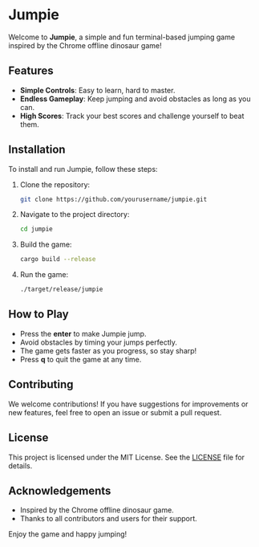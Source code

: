 # Jumpie

Welcome to **Jumpie**, a simple and fun terminal-based jumping game inspired by the Chrome offline dinosaur game!

## Features

- **Simple Controls**: Easy to learn, hard to master.
- **Endless Gameplay**: Keep jumping and avoid obstacles as long as you can.
- **High Scores**: Track your best scores and challenge yourself to beat them.

## Installation

To install and run Jumpie, follow these steps:

1. Clone the repository:
    ```sh
    git clone https://github.com/yourusername/jumpie.git
    ```
2. Navigate to the project directory:
    ```sh
    cd jumpie
    ```
3. Build the game:
    ```sh
    cargo build --release
    ```
4. Run the game:
    ```sh
    ./target/release/jumpie
    ```

## How to Play

- Press the **enter** to make Jumpie jump.
- Avoid obstacles by timing your jumps perfectly.
- The game gets faster as you progress, so stay sharp!
- Press **q** to quit the game at any time.

## Contributing

We welcome contributions! If you have suggestions for improvements or new features, feel free to open an issue or submit a pull request.

## License

This project is licensed under the MIT License. See the [LICENSE](LICENSE) file for details.

## Acknowledgements

- Inspired by the Chrome offline dinosaur game.
- Thanks to all contributors and users for their support.

Enjoy the game and happy jumping!
